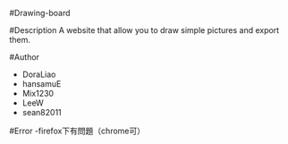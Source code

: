 #Drawing-board

#Description
A website that allow you to draw simple pictures and export them.

#Author
- DoraLiao
-  hansamuE
-  Mix1230
-  LeeW
-  sean82011

#Error
-firefox下有問題（chrome可）

